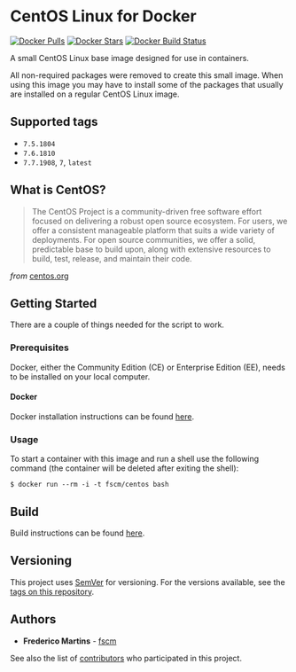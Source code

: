 # CentOS Linux for Docker

[![Docker Pulls](https://img.shields.io/docker/pulls/fscm/centos.svg?color=black&logo=docker&logoColor=white&style=flat-square)](https://hub.docker.com/r/fscm/centos)
[![Docker Stars](https://img.shields.io/docker/stars/fscm/centos.svg?color=black&logo=docker&logoColor=white&style=flat-square)](https://hub.docker.com/r/fscm/centos)
[![Docker Build Status](https://img.shields.io/docker/cloud/build/fscm/centos.svg?color=black&logo=docker&logoColor=white&style=flat-square)](https://hub.docker.com/r/fscm/centos)

A small CentOS Linux base image designed for use in containers.

All non-required packages were removed to create this small image. When using
this image you may have to install some of the packages that usually are
installed on a regular CentOS Linux image.

## Supported tags

- `7.5.1804`
- `7.6.1810`
- `7.7.1908`, `7`, `latest`

## What is CentOS?

> The CentOS Project is a community-driven free software effort focused on delivering a robust open source ecosystem. For users, we offer a consistent manageable platform that suits a wide variety of deployments. For open source communities, we offer a solid, predictable base to build upon, along with extensive resources to build, test, release, and maintain their code.

*from* [centos.org](https://www.centos.org)

## Getting Started

There are a couple of things needed for the script to work.

### Prerequisites

Docker, either the Community Edition (CE) or Enterprise Edition (EE), needs to
be installed on your local computer.

#### Docker

Docker installation instructions can be found
[here](https://docs.docker.com/install/).

### Usage

To start a container with this image and run a shell use the following
command (the container will be deleted after exiting the shell):

```
$ docker run --rm -i -t fscm/centos bash
```

## Build

Build instructions can be found
[here](https://github.com/fscm/docker-centos/blob/master/README.build.md).

## Versioning

This project uses [SemVer](http://semver.org/) for versioning. For the versions
available, see the [tags on this repository](https://github.com/fscm/docker-centos/tags).

## Authors

* **Frederico Martins** - [fscm](https://github.com/fscm)

See also the list of [contributors](https://github.com/fscm/docker-centos/contributors)
who participated in this project.

